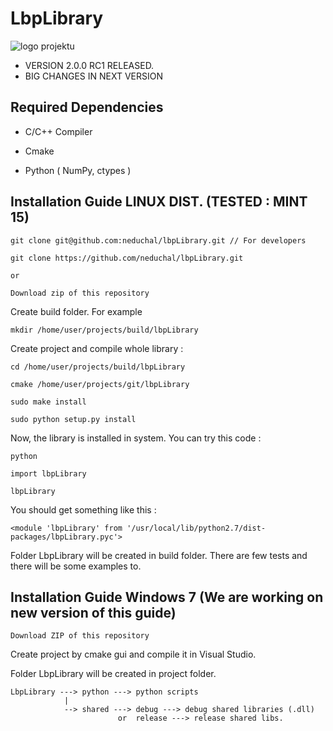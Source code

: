 LbpLibrary
==========

![logo projektu](http://neduchal.cz/images/lbp200_logo.png)


* VERSION 2.0.0 RC1 RELEASED. 
* BIG CHANGES IN NEXT VERSION

Required Dependencies
---------------------
* C/C++ Compiler 

* Cmake

* Python ( NumPy, ctypes )

Installation Guide LINUX DIST. (TESTED : MINT 15)
-------------------------------

	git clone git@github.com:neduchal/lbpLibrary.git // For developers
	
	git clone https://github.com/neduchal/lbpLibrary.git
	
	or
	
	Download zip of this repository

Create build folder. For example 

	mkdir /home/user/projects/build/lbpLibrary
	
Create project and compile whole library :
	
	cd /home/user/projects/build/lbpLibrary
	
	cmake /home/user/projects/git/lbpLibrary
	
	sudo make install
	
	sudo python setup.py install
	
Now, the library is installed in system. You can try this code :

	python
	
	import lbpLibrary 
	
	lbpLibrary
	
You should get something like this :

	<module 'lbpLibrary' from '/usr/local/lib/python2.7/dist-packages/lbpLibrary.pyc'>

	
Folder LbpLibrary will be created in build folder. There are few tests and there will be some examples to.

Installation Guide Windows 7 (We are working on new version of this guide)
--------------------------------------------------------------------------
	Download ZIP of this repository
	
Create project by cmake gui and compile it in Visual Studio.

Folder LbpLibrary will be created in project folder. 

	LbpLibrary ---> python ---> python scripts
	            |
	            --> shared ---> debug ---> debug shared libraries (.dll) 
	            	        or  release ---> release shared libs.




